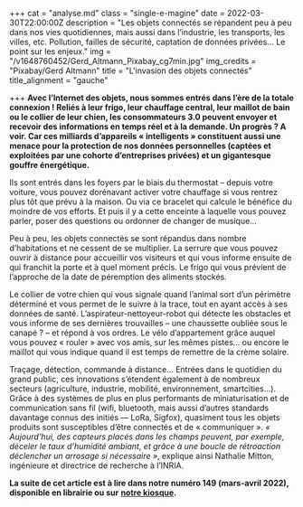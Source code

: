 +++
cat = "analyse.md"
class = "single-e-magine"
date = 2022-03-30T22:00:00Z
description = "Les objets connectés se répandent peu à peu dans nos vies quotidiennes, mais aussi dans l’industrie, les transports, les villes, etc. Pollution, failles de sécurité, captation de données privées… Le point sur les enjeux."
img = "/v1648760452/Gerd_Altmann_Pixabay_cg7min.jpg"
img_credits = "Pixabay/Gerd Altmann"
title = "L'invasion des objets connectés"
title_alignment = "gauche"

+++
**Avec l’Internet des objets, nous sommes entrés dans l’ère de la totale connexion ! Reliés à leur frigo, leur chauffage central, leur maillot de bain ou le collier de leur chien, les consommateurs 3.0 peuvent envoyer et recevoir des informations en temps réel et à la demande. Un progrès ? A voir. Car ces milliards d’appareils « intelligents » constituent aussi une menace pour la protection de nos données personnelles (captées et exploitées par une cohorte d’entreprises privées) et un gigantesque gouffre énergétique.**

Ils sont entrés dans les foyers par le biais du thermostat – depuis votre voiture, vous pouvez dorénavant activer votre chauffage si vous rentrez plus tôt que prévu à la maison. Ou via ce bracelet qui calcule le bénéfice du moindre de vos efforts. Et puis il y a cette enceinte à laquelle vous pouvez parler, poser des questions ou ordonner de changer de musique…

Peu à peu, les objets connectés se sont répandus dans nombre d’habitations et ne cessent de se multiplier. La serrure que vous pouvez ouvrir à distance pour accueillir vos visiteurs et qui vous informe ensuite de qui franchit la porte et à quel moment précis. Le frigo qui vous prévient de l’approche de la date de péremption des aliments stockés.

Le collier de votre chien qui vous signale quand l’animal sort d’un périmètre déterminé et vous permet de le suivre à la trace, tout en ayant accès à ses données de santé. L’aspirateur-nettoyeur-robot qui détecte les obstacles et vous informe de ses dernières trouvailles – une chaussette oubliée sous le canapé ? – et répond à vos ordres. Le vélo d’appartement grâce auquel vous pouvez « rouler » avec vos amis, sur les mêmes pistes… ou encore le maillot qui vous indique quand il est temps de remettre de la crème solaire. 

Traçage, détection, commande à distance… Entrées dans le quotidien du grand public, ces innovations s’étendent également à de nombreux secteurs (agriculture, industrie, mobilité, environnement, smartcities…). Grâce à des systèmes de plus en plus performants de miniaturisation et de communication sans fil (wifi, bluetooth, mais aussi d’autres standards davantage connus des initiés — LoRa, Sigfox), quasiment tous les objets produits sont susceptibles d’être connectés et de « communiquer ». _« Aujourd’hui, des capteurs placés dans les champs peuvent, par exemple, déceler le taux d’humidité ambiant, et grâce à une boucle de rétroaction déclencher un arrosage si nécessaire »_, explique ainsi Nathalie Mitton, ingénieure et directrice de recherche à l’INRIA.

**La suite de cet article est à lire dans notre numéro 149 (mars-avril 2022), disponible en librairie ou sur** [**notre kiosque**](https://kiosque.imagine-magazine.com/)**.**